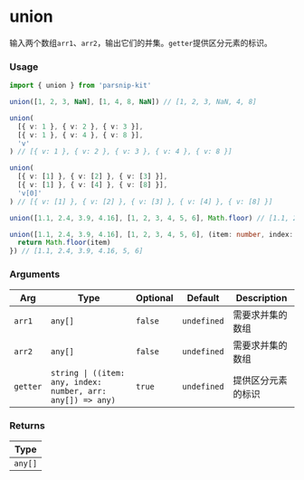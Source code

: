 # union
      
输入两个数组`arr1`、`arr2`，输出它们的并集。`getter`提供区分元素的标识。

### Usage

```ts
import { union } from 'parsnip-kit'

union([1, 2, 3, NaN], [1, 4, 8, NaN]) // [1, 2, 3, NaN, 4, 8]

union(
  [{ v: 1 }, { v: 2 }, { v: 3 }],
  [{ v: 1 }, { v: 4 }, { v: 8 }],
  'v'
) // [{ v: 1 }, { v: 2 }, { v: 3 }, { v: 4 }, { v: 8 }]

union(
  [{ v: [1] }, { v: [2] }, { v: [3] }],
  [{ v: [1] }, { v: [4] }, { v: [8] }],
  'v[0]'
) // [{ v: [1] }, { v: [2] }, { v: [3] }, { v: [4] }, { v: [8] }]

union([1.1, 2.4, 3.9, 4.16], [1, 2, 3, 4, 5, 6], Math.floor) // [1.1, 2.4, 3.9, 4.16, 5, 6]

union([1.1, 2.4, 3.9, 4.16], [1, 2, 3, 4, 5, 6], (item: number, index: number, arr: number[]) => {
  return Math.floor(item)
}) // [1.1, 2.4, 3.9, 4.16, 5, 6]
```

      
### Arguments
      
| Arg | Type | Optional | Default | Description |
| --- | --- | --- | --- | --- |
| `arr1` | `any[]` | `false` | `undefined` | 需要求并集的数组  |
| `arr2` | `any[]` | `false` | `undefined` | 需要求并集的数组  |
| `getter` | `string \| ((item: any, index: number, arr: any[]) => any)` | `true` | `undefined` | 提供区分元素的标识  |
      
### Returns

| Type |
| ---  |
| `any[]`  |